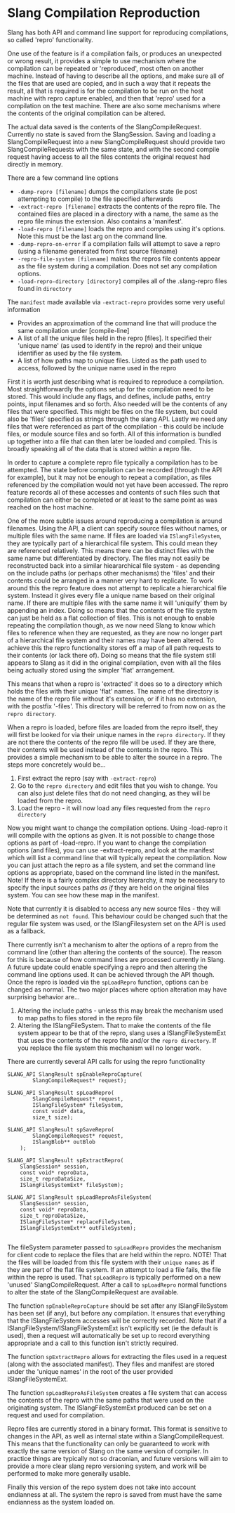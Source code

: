 Slang Compilation Reproduction
==============================

Slang has both API and command line support for reproducing compilations, so called 'repro' functionality.

One use of the feature is if a compilation fails, or produces an unexpected or wrong result, it provides a simple to use mechanism where the compilation can be repeated or 'reproduced', most often on another machine. Instead of having to describe all the options, and make sure all of the files that are used are copied, and in such a way that it repeats the result, all that is required is for the compilation to be run on the host machine with repro capture enabled, and then that 'repro' used for a compilation on the test machine. There are also some mechanisms where the contents of the original compilation can be altered.

The actual data saved is the contents of the SlangCompileRequest. Currently no state is saved from the SlangSession. Saving and loading a SlangCompileRequest into a new SlangCompileRequest should provide two SlangCompileRequests with the same state, and with the second compile request having access to all the files contents the original request had directly in memory.

There are a few command line options

* `-dump-repro [filename]` dumps the compilations state (ie post attempting to compile) to the file specified afterwards
* `-extract-repro [filename]` extracts the contents of the repro file. The contained files are placed in a directory with a name, the same as the repro file minus the extension. Also contains a 'manifest'.
* `-load-repro [filename]` loads the repro and compiles using it's options. Note this must be the last arg on the command line.
* `-dump-repro-on-error` if a compilation fails will attempt to save a repro (using a filename generated from first source filename)
* `-repro-file-system [filename]` makes the repros file contents appear as the file system during a compilation. Does not set any compilation options.
* `-load-repro-directory [directory]` compiles all of the .slang-repro files found in `directory`

The `manifest` made available via `-extract-repro` provides some very useful information

* Provides an approximation of the command line that will produce the same compilation under [compile-line]
* A list of all the unique files held in the repro [files]. It specified their 'unique name' (as used to identify in the repro) and their unique identifier as used by the file system.
* A list of how paths map to unique files. Listed as the path used to access, followed by the unique name used in the repro

First it is worth just describing what is required to reproduce a compilation. Most straightforwardly the options setup for the compilation need to be stored. This would include any flags, and defines, include paths, entry points, input filenames and so forth. Also needed will be the contents of any files that were specified. This might be files on the file system, but could also be 'files' specified as strings through the slang API. Lastly we need any files that were referenced as part of the compilation - this could be include files, or module source files and so forth. All of this information is bundled up together into a file that can then later be loaded and compiled. This is broadly speaking all of the data that is stored within a repro file. 

In order to capture a complete repro file typically a compilation has to be attempted. The state before compilation can be recorded (through the API for example), but it may not be enough to repeat a compilation, as files referenced by the compilation would not yet have been accessed. The repro feature records all of these accesses and contents of such files such that compilation can either be completed or at least to the same point as was reached on the host machine. 

One of the more subtle issues around reproducing a compilation is around filenames. Using the API, a client can specify source files without names, or multiple files with the same name. If files are loaded via `ISlangFileSystem`, they are typically part of a hierarchical file system. This could mean they are referenced relatively. This means there can be distinct files with the same name but differentiated by directory. The files may not easily be reconstructed back into a similar hieararchical file system - as depending on the include paths (or perhaps other mechanisms) the 'files' and their contents could be arranged in a manner very hard to replicate. To work around this the repro feature does not attempt to replicate a hierarchical file system. Instead it gives every file a unique name based on their original name. If there are multiple files with the same name it will 'uniquify' them by appending an index. Doing so means that the contents of the file system can just be held as a flat collection of files. This is not enough to enable repeating the compilation though, as we now need Slang to know which files to reference when they are requested, as they are now no longer part of a hierarchical file system and their names may have been altered. To achieve this the repro functionality stores off a map of all path requests to their contents (or lack there of). Doing so means that the file system still appears to Slang as it did in the original compilation, even with all the files being actually stored using the simpler 'flat' arrangement.

This means that when a repro is 'extracted' it does so to a directory which holds the files with their unique 'flat' names. The name of the directory is the name of the repro file without it's extension, or if it has no extension, with the postfix '-files'. This directory will be referred to from now on as the `repro directory`.

When a repro is loaded, before files are loaded from the repro itself, they will first be looked for via their unique names in the `repro directory`. If they are not there the contents of the repro file will be used. If they are there, their contents will be used instead of the contents in the repro. This provides a simple mechanism to be able to alter the source in a repro. The steps more concretely would be...

1) First extract the repro (say with `-extract-repro`)
2) Go to the `repro directory` and edit files that you wish to change. You can also just delete files that do not need changing, as they will be loaded from the repro.
3) Load the repro - it will now load any files requested from the `repro directory`

Now you might want to change the compilation options. Using -load-repro it will compile with the options as given. It is not possible to change those options as part of -load-repro. If you want to change the compilation options (and files), you can use -extract-repro, and look at the manifest which will list a command line that will typically repeat the compilation. Now you can just attach the repro as a file system, and set the command line options as appropriate, based on the command line listed in the manifest. Note! If there is a fairly complex directory hierarchy, it may be necessary to specify the input sources paths *as if* they are held on the original files system. You can see how these map in the manifest. 

Note that currently it is disabled to access any new source files - they will be determined as `not found`. This behaviour could be changed such that the regular file system was used, or the ISlangFilesystem set on the API is used as a fallback.

There currently isn't a mechanism to alter the options of a repro from the command line (other than altering the contents of the source). The reason for this is because of how command lines are processed currently in Slang. A future update could enable specifying a repro and then altering the command line options used. It can be achieved through the API though. Once the repro is loaded via the `spLoadRepro` function, options can be changed as normal. The two major places where option alteration may have surprising behavior are... 

1) Altering the include paths - unless this may break the mechanism used to map paths to files stored in the repro file
2) Altering the ISlangFileSystem. That to make the contents of the file system appear to be that of the repro, slang uses a ISlangFileSystemExt that uses the contents of the repro file and/or the `repro directory`. If you replace the file system this mechanism will no longer work. 

There are currently several API calls for using the repro functionality 

```
SLANG_API SlangResult spEnableReproCapture(
        SlangCompileRequest* request);
    
SLANG_API SlangResult spLoadRepro(
        SlangCompileRequest* request,
        ISlangFileSystem* fileSystem,
        const void* data,
        size_t size);

SLANG_API SlangResult spSaveRepro(
        SlangCompileRequest* request,
        ISlangBlob** outBlob
    );
    
SLANG_API SlangResult spExtractRepro(
    SlangSession* session, 
    const void* reproData, 
    size_t reproDataSize, 
    ISlangFileSystemExt* fileSystem);    

SLANG_API SlangResult spLoadReproAsFileSystem(
    SlangSession* session,
    const void* reproData,
    size_t reproDataSize,
    ISlangFileSystem* replaceFileSystem,
    ISlangFileSystemExt** outFileSystem);
   
```

The fileSystem parameter passed to `spLoadRepro` provides the mechanism for client code to replace the files that are held within the repro. NOTE! That the files will be loaded from this file system with their `unique names` as if they are part of the flat file system. If an attempt to load a file fails, the file within the repro is used. That `spLoadRepro` is typically performed on a new 'unused' SlangCompileRequest. After a call to `spLoadRepro` normal functions to alter the state of the SlangCompileRequest are available. 

The function `spEnableReproCapture` should be set after any ISlangFileSystem has been set (if any), but before any compilation. It ensures that everything that the ISlangFileSystem accesses will be correctly recorded. Note that if a ISlangFileSystem/ISlangFileSystemExt isn't explicitly set (ie the default is used), then a request will automatically be set up to record everything appropriate and a call to this function isn't strictly required.  
    
The function `spExtractRepro` allows for extracting the files used in a request (along with the associated manifest). They files and manifest are stored under the 'unique names' in the root of the user provided ISlangFileSystemExt.     
    
The function `spLoadReproAsFileSystem` creates a file system that can access the contents of the repro with the same paths that were used on the originating system. The ISlangFileSystemExt produced can be set on a request and used for compilation.    
    
Repro files are currently stored in a binary format. This format is sensitive to changes in the API, as well as internal state within a SlangCompileRequest. This means that the functionality can only be guaranteed to work with exactly the same version of Slang on the same version of compiler. In practice things are typically not so draconian, and future versions will aim to provide a more clear slang repro versioning system, and work will be performed to make more generally usable.

Finally this version of the repo system does not take into account endianness at all. The system the repro is saved from must have the same endianness as the system loaded on.
